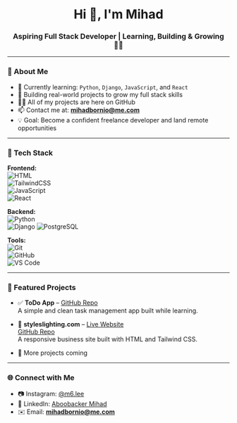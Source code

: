<h1 align="center">Hi 👋, I'm Mihad</h1>
<h3 align="center">Aspiring Full Stack Developer | Learning, Building & Growing 👨‍💻</h3>

---

### 🧠 About Me

- 🌱 Currently learning: `Python`, `Django`, `JavaScript`, and `React`  
- 🧪 Building real-world projects to grow my full stack skills  
- 👨‍💻 All of my projects are here on GitHub  
- 📫 Contact me at: **mihadbornio@me.com**  
- 💡 Goal: Become a confident freelance developer and land remote opportunities

---

### 🚀 Tech Stack

**Frontend:**  
![HTML](https://img.shields.io/badge/HTML5-E34F26?style=flat-square&logo=html5&logoColor=white)  
![TailwindCSS](https://img.shields.io/badge/TailwindCSS-38B2AC?style=flat-square&logo=tailwind-css&logoColor=white)  
![JavaScript](https://img.shields.io/badge/JavaScript-F7DF1E?style=flat-square&logo=javascript&logoColor=black)  
![React](https://img.shields.io/badge/React-61DAFB?style=flat-square&logo=react&logoColor=black)

**Backend:**  
![Python](https://img.shields.io/badge/Python-3776AB?style=flat-square&logo=python&logoColor=white)  
![Django](https://img.shields.io/badge/Django-092E20?style=flat-square&logo=django&logoColor=white)
![PostgreSQL](https://img.shields.io/badge/PostgreSQL-336791?style=flat-square&logo=postgresql&logoColor=white)

**Tools:**  
![Git](https://img.shields.io/badge/Git-F05032?style=flat-square&logo=git&logoColor=white)  
![GitHub](https://img.shields.io/badge/GitHub-181717?style=flat-square&logo=github&logoColor=white)  
![VS Code](https://img.shields.io/badge/VSCode-007ACC?style=flat-square&logo=visual-studio-code&logoColor=white)

---

### 📌 Featured Projects

- ✅ **ToDo App** – [GitHub Repo](https://github.com/Mihad16/todo)  
  A simple and clean task management app built while learning.

- 🎨 **styleslighting.com** – [Live Website](https://styleslighting.com)  
  [GitHub Repo](https://github.com/Mihad16/styleslighting-project)  
  A responsive business site built with HTML and Tailwind CSS.

- 🧠 More projects coming 

---

### 🌐 Connect with Me

- 📷 Instagram: [@m6.lee](https://instagram.com/m6.lee)  
- 💼 LinkedIn: [Aboobacker Mihad](https://www.linkedin.com/in/aboobacker-mihad-491b3a24a)  
- ✉️ Email: **mihadbornio@me.com**

<!--
**Mihad16/Mihad16** is a ✨ _special_ ✨ repository because its `README.md` (this file) appears on your GitHub profile.

Here are some ideas to get you started:

- 🔭 I’m currently working on ...
- 🌱 I’m currently learning ...
- 👯 I’m looking to collaborate on ...
- 🤔 I’m looking for help with ...
- 💬 Ask me about ...
- 📫 How to reach me: ...
- 😄 Pronouns: ...
- ⚡ Fun fact: ...
-->
